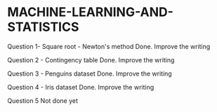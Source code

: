# MACHINE-LEARNING-AND-STATISTICS


Question 1- Square root - Newton's method
Done. Improve the writing

Question 2 - Contingency table
Done. Improve the writing


Question 3 - Penguins dataset
Done. Improve the writing


Question 4 - Iris dataset
Done. Improve the writing



Question 5
Not done yet

